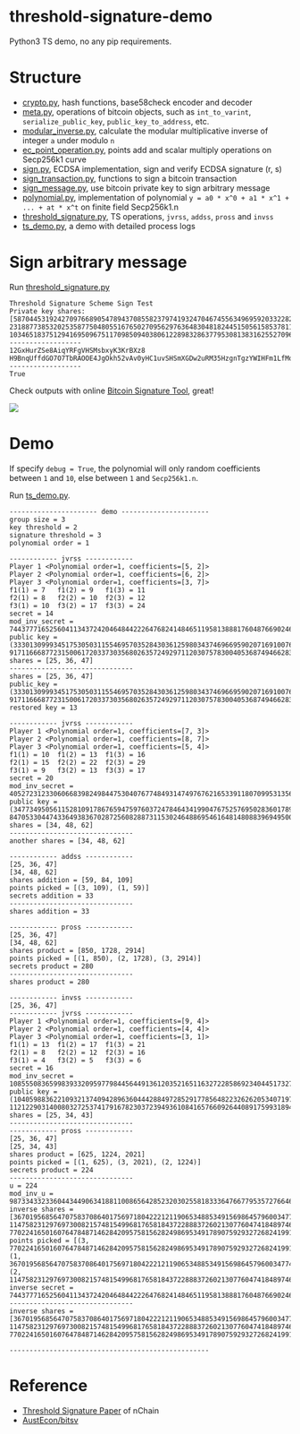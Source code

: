 # threshold-signature-demo

Python3 TS demo, no any pip requirements.

# Structure

- [crypto.py](/crypto.py), hash functions, base58check encoder and decoder
- [meta.py](/meta.py), operations of bitcoin objects, such as `int_to_varint`, `serialize_public_key`, `public_key_to_address`, etc.
- [modular_inverse.py](/modular_inverse.py), calculate the modular multiplicative inverse of integer `a` under modulo `n`
- [ec_point_operation.py](/ec_point_operation.py), points add and scalar multiply operations on Secp256k1 curve
- [sign.py](/sign.py), ECDSA implementation, sign and verify ECDSA signature (r, s)
- [sign_transaction.py](/sign_transaction.py), functions to sign a bitcoin transaction
- [sign_message.py](/sign_message.py), use bitcoin private key to sign arbitrary message
- [polynomial.py](/polynomial.py), implementation of polynomial `y = a0 * x^0 + a1 * x^1 + ... + at * x^t` on finite field Secp256k1.n
- [threshold_signature.py](/threshold_signature.py), TS operations, `jvrss`, `addss`, `pross` and `invss`
- [ts_demo.py](/ts_demo.py), a demo with detailed process logs

# Sign arbitrary message

Run [threshold_signature.py](/threshold_signature.py)

```
Threshold Signature Scheme Sign Test
Private key shares:
[58704453192427097668905478943708558237974193247046745563496959203322823742893, 23188773853202535877504805516765027095629763648304818244515056158537811924307, 103465183751294169509675117098509403806122898328637795308138316255270961600058]
------------------
12GxHurZSe8AiqYRFgVHSMsbxyK3KrBXz8 H9BnqUffdGO7O7TbRAOOE4JgOkh52vAv0yHC1uvSHSmXGDw2uRM35HzgnTgzYWIHFm1LfMo3Qw3QNPs/BzE6i8s=
------------------
True
```

Check outputs with online [Bitcoin Signature Tool](https://reinproject.org/bitcoin-signature-tool/), great!

![](https://aaron67-public.oss-cn-beijing.aliyuncs.com/20201019230006.png)

# Demo

If specify `debug = True`, the polynomial will only random coefficients between `1` and `10`, else between `1` and `Secp256k1.n`.

Run [ts_demo.py](/ts_demo.py).

```
---------------------- demo ----------------------
group size = 3
key threshold = 2
signature threshold = 3
polynomial order = 1

------------ jvrss ------------
Player 1 <Polynomial order=1, coefficients=[5, 2]>
Player 2 <Polynomial order=1, coefficients=[6, 2]>
Player 3 <Polynomial order=1, coefficients=[3, 7]>
f1(1) = 7	f1(2) = 9	f1(3) = 11	
f2(1) = 8	f2(2) = 10	f2(3) = 12	
f3(1) = 10	f3(2) = 17	f3(3) = 24	
secret = 14
mod_inv_secret = 74437771652560411343724204648442226476824148465119581388817604876690246674931
public key = (33301309993451753050311554695703528430361259803437469669590207169100761277412, 91711666877231500617203373035680263572492971120307578300405368749466283229019)
shares = [25, 36, 47]
-------------------------------
shares = [25, 36, 47]
public_key = (33301309993451753050311554695703528430361259803437469669590207169100761277412, 91711666877231500617203373035680263572492971120307578300405368749466283229019)
restored key = 13

------------ jvrss ------------
Player 1 <Polynomial order=1, coefficients=[7, 3]>
Player 2 <Polynomial order=1, coefficients=[8, 7]>
Player 3 <Polynomial order=1, coefficients=[5, 4]>
f1(1) = 10	f1(2) = 13	f1(3) = 16	
f2(1) = 15	f2(2) = 22	f2(3) = 29	
f3(1) = 9	f3(2) = 13	f3(3) = 17	
secret = 20
mod_inv_secret = 40527231233060668398249844753040767748493147497676216533911807099531356523018
public key = (34773495056115281091786765947597603724784643419904767525769502836017890139287, 8470533044743364938367028725608288731153024648869546164814808839694950063162)
shares = [34, 48, 62]
-------------------------------
another shares = [34, 48, 62] 

------------ addss ------------
[25, 36, 47]
[34, 48, 62]
shares addition = [59, 84, 109]
points picked = [(3, 109), (1, 59)]
secrets addition = 33
-------------------------------
shares addition = 33 

------------ pross ------------
[25, 36, 47]
[34, 48, 62]
shares product = [850, 1728, 2914]
points picked = [(1, 850), (2, 1728), (3, 2914)]
secrets product = 280
-------------------------------
shares product = 280 

------------ invss ------------
[25, 36, 47]
------------ jvrss ------------
Player 1 <Polynomial order=1, coefficients=[9, 4]>
Player 2 <Polynomial order=1, coefficients=[4, 4]>
Player 3 <Polynomial order=1, coefficients=[3, 1]>
f1(1) = 13	f1(2) = 17	f1(3) = 21	
f2(1) = 8	f2(2) = 12	f2(3) = 16	
f3(1) = 4	f3(2) = 5	f3(3) = 6	
secret = 16
mod_inv_secret = 108555083659983933209597798445644913612035216511632722858692340445173276400941
public key = (104059883622109321374094289636044428849728529177856482232626205340719788190730, 112122903140080327253741791678230372394936108416576609264408917599318947489825)
shares = [25, 34, 43]
-------------------------------
------------ pross ------------
[25, 36, 47]
[25, 34, 43]
shares product = [625, 1224, 2021]
points picked = [(1, 625), (3, 2021), (2, 1224)]
secrets product = 224
-------------------------------
u = 224
mod_inv_u = 98733433233604434490634188110086564285232030255818333647667795357276646631332
inverse shares = [36701956856470758370864017569718042221211906534885349156986457960034774402223, 114758231297697300821574815499681765818437228883726021307760474184897463623852, 77022416501607647848714628420957581562824986953491789075929327268241991351144]
points picked = [(3, 77022416501607647848714628420957581562824986953491789075929327268241991351144), (1, 36701956856470758370864017569718042221211906534885349156986457960034774402223), (2, 114758231297697300821574815499681765818437228883726021307760474184897463623852)]
inverse secret = 74437771652560411343724204648442226476824148465119581388817604876690246674931
-------------------------------
inverse shares = [36701956856470758370864017569718042221211906534885349156986457960034774402223, 114758231297697300821574815499681765818437228883726021307760474184897463623852, 77022416501607647848714628420957581562824986953491789075929327268241991351144] 

--------------------------------------------------
```

# Reference

- [Threshold Signature Paper](https://nakasendoproject.org/Threshold-Signatures-whitepaper-nchain.pdf) of nChain
- [AustEcon/bitsv](https://github.com/AustEcon/bitsv)
